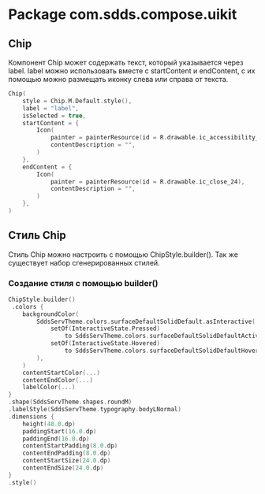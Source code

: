# Package com.sdds.compose.uikit

## Chip

Компонент Chip может содержать текст, который указывается через label.
label можно использовать вместе с startContent и endContent, с их помощью можно размещать иконку слева или справа от текста.

```kotlin
Chip(
    style = Chip.M.Default.style(),
    label = "label",
    isSelected = true,
    startContent = {
        Icon(
            painter = painterResource(id = R.drawable.ic_accessibility_24),
            contentDescription = "",
        )
    },
    endContent = {
        Icon(
            painter = painterResource(id = R.drawable.ic_close_24),
            contentDescription = "",
        )
    },
)
```

## Стиль Chip

Стиль Chip можно настроить с помощью ChipStyle.builder(). Так же существует набор сгенерированных стилей.

### Создание стиля с помощью builder()

```kotlin
ChipStyle.builder()
 .colors {
    backgroundColor(
        SddsServTheme.colors.surfaceDefaultSolidDefault.asInteractive(
            setOf(InteractiveState.Pressed)
                to SddsServTheme.colors.surfaceDefaultSolidDefaultActive,
            setOf(InteractiveState.Hovered)
                to SddsServTheme.colors.surfaceDefaultSolidDefaultHover,
        ),
    )
    contentStartColor(...)
    contentEndColor(...)
    labelColor(...)
}
.shape(SddsServTheme.shapes.roundM)
.labelStyle(SddsServTheme.typography.bodyLNormal)
.dimensions {
    height(48.0.dp)
    paddingStart(16.0.dp)
    paddingEnd(16.0.dp)
    contentStartPadding(8.0.dp)
    contentEndPadding(8.0.dp)
    contentStartSize(24.0.dp)
    contentEndSize(24.0.dp)
}
.style()
```
